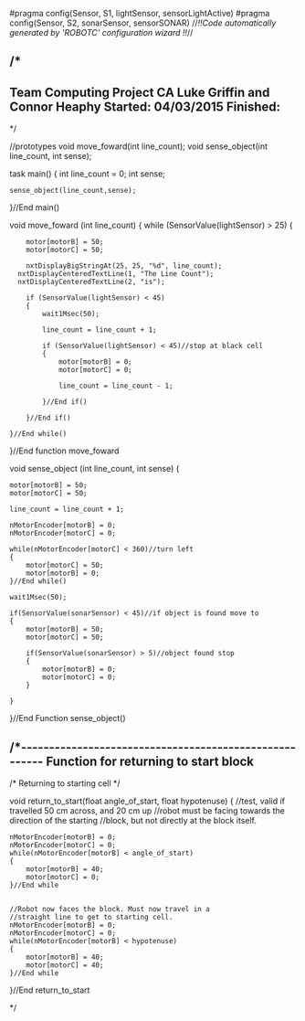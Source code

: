 #pragma config(Sensor, S1,     lightSensor,    sensorLightActive)
#pragma config(Sensor, S2,     sonarSensor,    sensorSONAR)
//*!!Code automatically generated by 'ROBOTC' configuration wizard               !!*//

/* 
-----------------------------------
Team Computing Project CA
Luke Griffin and Connor Heaphy
Started: 04/03/2015
Finished:
-----------------------------------
*/


//prototypes
void move_foward(int line_count);
void sense_object(int line_count, int sense);


task main()
{
	int line_count = 0;
	int sense;
	
	sense_object(line_count,sense);
	
}//End main()

void move_foward (int line_count)
{
	while (SensorValue(lightSensor) > 25)
	{
		
		motor[motorB] = 50;
		motor[motorC] = 50;
		
		nxtDisplayBigStringAt(25, 25, "%d", line_count);
	  nxtDisplayCenteredTextLine(1, "The Line Count");
	  nxtDisplayCenteredTextLine(2, "is");
	  
		if (SensorValue(lightSensor) < 45)
		{
			wait1Msec(50);
			
			line_count = line_count + 1;
			
			if (SensorValue(lightSensor) < 45)//stop at black cell
			{
				motor[motorB] = 0;
				motor[motorC] = 0;
				
				line_count = line_count - 1;	
				
			}//End if()
			
		}//End if()
		
	}//End while()
	
}//End function move_foward

void sense_object (int line_count, int sense)
{
	
	motor[motorB] = 50;
	motor[motorC] = 50;
	
	line_count = line_count + 1;
	
	nMotorEncoder[motorB] = 0;
	nMotorEncoder[motorC] = 0;
	
	while(nMotorEncoder[motorC] < 360)//turn left
	{
		motor[motorC] = 50;
		motor[motorB] = 0;
	}//End while()
			
	wait1Msec(50);
			
	if(SensorValue(sonarSensor) < 45)//if object is found move to
	{
		motor[motorB] = 50;
		motor[motorC] = 50;
		
		if(SensorValue(sonarSensor) > 5)//object found stop
		{
			motor[motorB] = 0;
			motor[motorC] = 0;
		}

	}
			
	
			
}//End Function sense_object()












/*-------------------------------------------------------
Function for returning to start block
---------------------------------------------------------
/* Returning to starting cell
*/

void return_to_start(float angle_of_start, float hypotenuse)
{
	//test, valid if travelled 50 cm across, and 20 cm up
	//robot must be facing towards the direction of the starting
	//block, but not directly at the block itself.
	
	nMotorEncoder[motorB] = 0;
	nMotorEncoder[motorC] = 0;
	while(nMotorEncoder[motorB] < angle_of_start)
	{
		motor[motorB] = 40;
		motor[motorC] = 0;
	}//End while
	
	
	//Robot now faces the block. Must now travel in a 
	//straight line to get to starting cell.
	nMotorEncoder[motorB] = 0;
	nMotorEncoder[motorC] = 0;
	while(nMotorEncoder[motorB] < hypotenuse)
	{
		motor[motorB] = 40;
		motor[motorC] = 40;
	}//End while

}//End return_to_start	

*/
